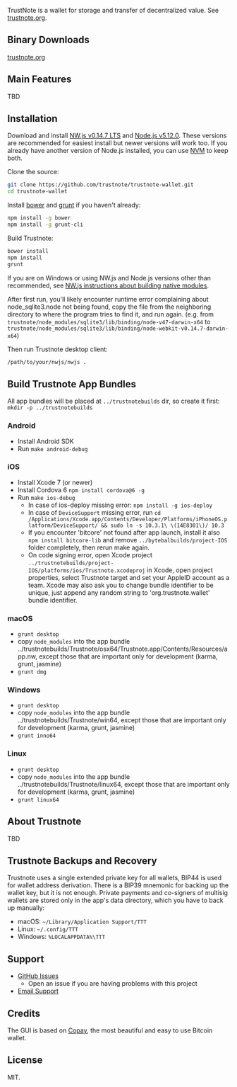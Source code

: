 TrustNote is a wallet for storage and transfer of decentralized value.  See [trustnote.org](https://trustnote.org/).

## Binary Downloads

[trustnote.org](https://trustnote.org/)

## Main Features

TBD

## Installation

Download and install [NW.js v0.14.7 LTS](https://dl.nwjs.io/v0.14.7) and [Node.js v5.12.0](https://nodejs.org/download/release/v5.12.0/).  These versions are recommended for easiest install but newer versions will work too.  If you already have another version of Node.js installed, you can use [NVM](https://github.com/creationix/nvm) to keep both.

Clone the source:

```sh
git clone https://github.com/trustnote/trustnote-wallet.git
cd trustnote-wallet
```

Install [bower](http://bower.io/) and [grunt](http://gruntjs.com/getting-started) if you haven't already:

```sh
npm install -g bower
npm install -g grunt-cli
```

Build Trustnote:

```sh
bower install
npm install
grunt
```
If you are on Windows or using NW.js and Node.js versions other than recommended, see [NW.js instructions about building native modules](http://docs.nwjs.io/en/latest/For%20Users/Advanced/Use%20Native%20Node%20Modules/).

After first run, you'll likely encounter runtime error complaining about node_sqlite3.node not being found, copy the file from the neighboring directory to where the program tries to find it, and run again. (e.g. from `trustnote/node_modules/sqlite3/lib/binding/node-v47-darwin-x64` to `trustnote/node_modules/sqlite3/lib/binding/node-webkit-v0.14.7-darwin-x64`)

Then run Trustnote desktop client:

```sh
/path/to/your/nwjs/nwjs .
```

## Build Trustnote App Bundles

All app bundles will be placed at `../trustnotebuilds` dir, so create it first: `mkdir -p ../trustnotebuilds`


### Android

- Install Android SDK
- Run `make android-debug`

### iOS

- Install Xcode 7 (or newer)
- Install Cordova 6 `npm install cordova@6 -g`
- Run `make ios-debug`
  * In case of ios-deploy missing error: `npm install -g ios-deploy`
  * In case of `DeviceSupport` missing error, run `cd /Applications/Xcode.app/Contents/Developer/Platforms/iPhoneOS.platform/DeviceSupport/ && sudo ln -s 10.3.1\ \(14E8301\)/ 10.3`
  * If you encounter 'bitcore' not found after app launch, install it also `npm install bitcore-lib` and remove `../bytebalbuilds/project-IOS` folder completely, then rerun make again.
  * On code signing error, open Xcode project `../trustnotebuilds/project-IOS/platforms/ios/Trustnote.xcodeproj` in Xcode, open project properties, select Trustnote target and set your AppleID account as a team. Xcode may also ask you to change bundle identifier to be unique, just append any random string to 'org.trustnote.wallet' bundle identifier.

### macOS

- `grunt desktop`
- copy `node_modules` into the app bundle ../trustnotebuilds/Trustnote/osx64/Trustnote.app/Contents/Resources/app.nw, except those that are important only for development (karma, grunt, jasmine)
- `grunt dmg`

### Windows

- `grunt desktop`
- copy `node_modules` into the app bundle ../trustnotebuilds/Trustnote/win64, except those that are important only for development (karma, grunt, jasmine)
- `grunt inno64`

### Linux

- `grunt desktop`
- copy `node_modules` into the app bundle ../trustnotebuilds/Trustnote/linux64, except those that are important only for development (karma, grunt, jasmine)
- `grunt linux64`


## About Trustnote

TBD

## Trustnote Backups and Recovery

Trustnote uses a single extended private key for all wallets, BIP44 is used for wallet address derivation.  There is a BIP39 mnemonic for backing up the wallet key, but it is not enough.  Private payments and co-signers of multisig wallets are stored only in the app's data directory, which you have to back up manually:

* macOS: `~/Library/Application Support/TTT`
* Linux: `~/.config/TTT`
* Windows: `%LOCALAPPDATA%\TTT`


## Support

* [GitHub Issues](https://github.com/trustnote/trustnote-wallet/issues)
  * Open an issue if you are having problems with this project
* [Email Support](mailto:foundation@trustnote.org)

## Credits

The GUI is based on [Copay](https://github.com/bitpay/copay), the most beautiful and easy to use Bitcoin wallet.

## License

MIT.
